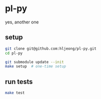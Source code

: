 # pl-py

yes, another one

## setup
```sh
git clone git@github.com:hljeong/pl-py.git
cd pl-py

git submodule update --init
make setup  # one-time setup
```

## run tests
```sh
make test
```
